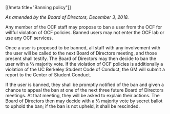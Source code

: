 [[!meta title="Banning policy"]]

_As amended by the Board of Directors, December 3, 2018._

Any member of the OCF staff may propose to ban a user from the OCF for willful
violation of OCF policies. Banned users may not enter the OCF lab or use any
OCF services.

Once a user is proposed to be banned, all staff with any involvement with the
user will be called to the next Board of Directors meeting, and those present
shall testify. The Board of Directors may then decide to ban the user with a ⅔
majority vote. If the violation of OCF policies is additionally a violation of
the UC Berkeley Student Code of Conduct, the GM will submit a report to the
Center of Student Conduct.

If the user is banned, they shall be promptly notified of the ban and given a
chance to appeal the ban at one of the next three future Board of Directors
meetings. At that meeting, they will be asked to explain their actions. The
Board of Directors then may decide with a ⅔ majority vote by secret ballot to
uphold the ban; if the ban is not upheld, it shall be rescinded.
